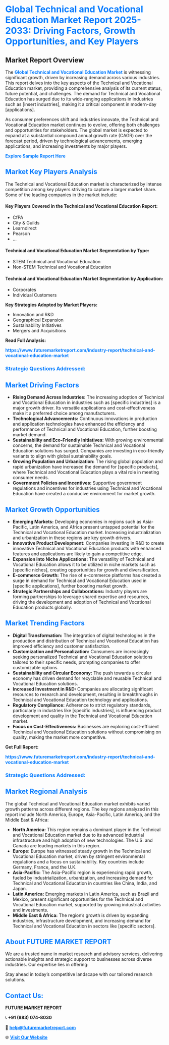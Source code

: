 <h1 style="color: #007BFF;">Global Technical and Vocational Education Market Report 2025-2033: Driving Factors, Growth Opportunities, and Key Players</h1>

<section id="overview">
<h2>Market Report Overview</h2>
<p>The <a href="https://www.futuremarketreport.com/industry-report/technical-and-vocational-education-market" style="color: #007BFF; text-decoration: none;"><strong>Global Technical and Vocational Education Market</strong></a> is witnessing significant growth, driven by increasing demand across various industries. This report delves into the key aspects of the Technical and Vocational Education market, providing a comprehensive analysis of its current status, future potential, and challenges. The demand for Technical and Vocational Education has surged due to its wide-ranging applications in industries such as [insert industries], making it a critical component in modern-day [applications].</p>
<p>As consumer preferences shift and industries innovate, the Technical and Vocational Education market continues to evolve, offering both challenges and opportunities for stakeholders. The global market is expected to expand at a substantial compound annual growth rate (CAGR) over the forecast period, driven by technological advancements, emerging applications, and increasing investments by major players.</p>
</section>

<section id="overview">
<p><a href="https://www.futuremarketreport.com/request-sample/reportId=108214" style="color: #007BFF; text-decoration: none;"><strong>Explore Sample Report Here</strong></a></p>
</section>

<section id="key-players">
<h2 style="color: #007BFF;">Market Key Players Analysis</h2>
<p>The Technical and Vocational Education market is characterized by intense competition among key players striving to capture a larger market share. Some of the leading companies in the market include:</p>
<h4>Key Players Covered in the Technical and Vocational Education Report:</h4>
<ul><li>CfPA</li><li>City &amp; Guilds</li><li>Learndirect</li><li>Pearson</li><li>...</li></ul>
<h4>Technical and Vocational Education Market Segmentation by Type:</h4>
<ul><li>STEM Technical and Vocational Education</li><li>Non-STEM Technical and Vocational Education</li></ul>

<h4>Technical and Vocational Education Market Segmentation by Application:</h4>
<ul><li>Corporates</li><li>Individual Customers</li></ul>
<p><strong>Key Strategies Adopted by Market Players:</strong></p>
<ul>
<li>Innovation and R&D</li>
<li>Geographical Expansion</li>
<li>Sustainability Initiatives</li>
<li>Mergers and Acquisitions</li>
</ul>
</section>

<section>
<p><strong>Read Full Analysis: </strong></p><a href="https://www.futuremarketreport.com/industry-report/technical-and-vocational-education-market" style="color: #007BFF; text-decoration: none;"><strong>https://www.futuremarketreport.com/industry-report/technical-and-vocational-education-market</strong></a>
<h3 style="color: #007BFF;">Strategic Questions Addressed:</h3>
</section>

<section id="driving-factors">
<h2 style="color: #007BFF;">Market Driving Factors</h2>
<ul>
<li><strong>Rising Demand Across Industries:</strong> The increasing adoption of Technical and Vocational Education in industries such as [specific industries] is a major growth driver. Its versatile applications and cost-effectiveness make it a preferred choice among manufacturers.</li>
<li><strong>Technological Advancements:</strong> Continuous innovations in production and application technologies have enhanced the efficiency and performance of Technical and Vocational Education, further boosting market demand.</li>
<li><strong>Sustainability and Eco-Friendly Initiatives:</strong> With growing environmental concerns, the demand for sustainable Technical and Vocational Education solutions has surged. Companies are investing in eco-friendly variants to align with global sustainability goals.</li>
<li><strong>Growing Population and Urbanization:</strong> The rising global population and rapid urbanization have increased the demand for [specific products], where Technical and Vocational Education plays a vital role in meeting consumer needs.</li>
<li><strong>Government Policies and Incentives:</strong> Supportive government regulations and incentives for industries using Technical and Vocational Education have created a conducive environment for market growth.</li>
</ul>
</section>

<section id="growth-opportunities">
<h2 style="color: #007BFF;">Market Growth Opportunities</h2>
<ul>
<li><strong>Emerging Markets:</strong> Developing economies in regions such as Asia-Pacific, Latin America, and Africa present untapped potential for the Technical and Vocational Education market. Increasing industrialization and urbanization in these regions are key growth drivers.</li>
<li><strong>Innovative Product Development:</strong> Companies investing in R&D to create innovative Technical and Vocational Education products with enhanced features and applications are likely to gain a competitive edge.</li>
<li><strong>Expansion into Niche Applications:</strong> The versatility of Technical and Vocational Education allows it to be utilized in niche markets such as [specific niches], creating opportunities for growth and diversification.</li>
<li><strong>E-commerce Growth:</strong> The rise of e-commerce platforms has created a surge in demand for Technical and Vocational Education used in [specific applications], further boosting market growth.</li>
<li><strong>Strategic Partnerships and Collaborations:</strong> Industry players are forming partnerships to leverage shared expertise and resources, driving the development and adoption of Technical and Vocational Education products globally.</li>
</ul>
</section>

<section id="trending-factors">
<h2 style="color: #007BFF;">Market Trending Factors</h2>
<ul>
<li><strong>Digital Transformation:</strong> The integration of digital technologies in the production and distribution of Technical and Vocational Education has improved efficiency and customer satisfaction.</li>
<li><strong>Customization and Personalization:</strong> Consumers are increasingly seeking personalized Technical and Vocational Education solutions tailored to their specific needs, prompting companies to offer customizable options.</li>
<li><strong>Sustainability and Circular Economy:</strong> The push towards a circular economy has driven demand for recyclable and reusable Technical and Vocational Education solutions.</li>
<li><strong>Increased Investment in R&D:</strong> Companies are allocating significant resources to research and development, resulting in breakthroughs in Technical and Vocational Education technology and applications.</li>
<li><strong>Regulatory Compliance:</strong> Adherence to strict regulatory standards, particularly in industries like [specific industries], is influencing product development and quality in the Technical and Vocational Education market.</li>
<li><strong>Focus on Cost-Effectiveness:</strong> Businesses are exploring cost-efficient Technical and Vocational Education solutions without compromising on quality, making the market more competitive.</li>
</ul>
</section>

<section>
<p><strong>Get Full Report: </strong></p><a href="https://www.futuremarketreport.com/industry-report/technical-and-vocational-education-market" style="color: #007BFF; text-decoration: none;"><strong>https://www.futuremarketreport.com/industry-report/technical-and-vocational-education-market</strong></a>
<h3 style="color: #007BFF;">Strategic Questions Addressed:</h3>
</section>


<section id="regional-analysis">
<h2 style="color: #007BFF;">Market Regional Analysis</h2>
<p>The global Technical and Vocational Education market exhibits varied growth patterns across different regions. The key regions analyzed in this report include North America, Europe, Asia-Pacific, Latin America, and the Middle East & Africa:</p>
<ul>
<li><strong>North America:</strong> This region remains a dominant player in the Technical and Vocational Education market due to its advanced industrial infrastructure and high adoption of new technologies. The U.S. and Canada are leading markets in this region.</li>
<li><strong>Europe:</strong> Europe has witnessed steady growth in the Technical and Vocational Education market, driven by stringent environmental regulations and a focus on sustainability. Key countries include Germany, France, and the U.K.</li>
<li><strong>Asia-Pacific:</strong> The Asia-Pacific region is experiencing rapid growth, fueled by industrialization, urbanization, and increasing demand for Technical and Vocational Education in countries like China, India, and Japan.</li>
<li><strong>Latin America:</strong> Emerging markets in Latin America, such as Brazil and Mexico, present significant opportunities for the Technical and Vocational Education market, supported by growing industrial activities and investments.</li>
<li><strong>Middle East & Africa:</strong> The region’s growth is driven by expanding industries, infrastructure development, and increasing demand for Technical and Vocational Education in sectors like [specific sectors].</li>
</ul>
</section>

<footer>
<h2 style="color: #007BFF;">About FUTURE MARKET REPORT</h2>
<p>We are a trusted name in market research and advisory services, delivering actionable insights and strategic support to businesses across diverse industries. Our expertise lies in offering:</p>

<p>Stay ahead in today’s competitive landscape with our tailored research solutions.</p>

<h2 style="color: #007BFF;">Contact Us:</h2>
<p><strong>FUTURE MARKET REPORT</strong></p>
<p>📞 <strong>+91 (883) 074-8030</strong></p>
<p>📧 <strong><a href="mailto:help@futuremarketreport.com" style="color: #007BFF;">help@futuremarketreport.com</a></strong></p>
<p>🌐 <strong><a href="https://www.futuremarketreport.com/" style="color: #007BFF;">Visit Our Website</a></strong></p>
</footer>